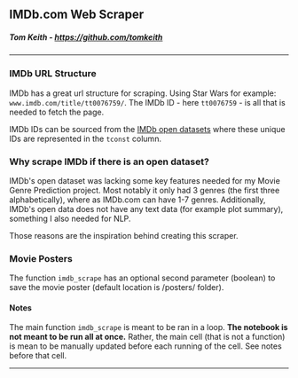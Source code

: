 ## IMDb.com Web Scraper


##### Tom Keith - https://github.com/tomkeith

---

### IMDb URL Structure

IMDb has a great url structure for scraping. Using Star Wars for example: `www.imdb.com/title/tt0076759/`. The IMDb ID - here `tt0076759` - is all that is needed to fetch the page.

IMDb IDs can be sourced from the [IMDb open datasets](https://www.imdb.com/interfaces/ "IMDb open datasets") where these unique IDs are represented in the `tconst` column.

### Why scrape IMDb if there is an open dataset?

IMDb's open dataset was lacking some key features needed for my Movie Genre Prediction project. Most notably it only had 3 genres (the first three alphabetically), where as IMDb.com can have 1-7 genres. Additionally, IMDb's open data does not have any text data (for example plot summary), something I also needed for NLP.

Those reasons are the inspiration behind creating this scraper.

### Movie Posters

The function `imdb_scrape` has an optional second parameter (boolean) to save the movie poster (default location is /posters/ folder).

#### Notes

The main function `imdb_scrape` is meant to be ran in a loop. **The notebook is not meant to be run all at once.** Rather, the main cell (that is not a function) is mean to be manually updated before each running of the cell. See notes before that cell.

---
